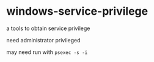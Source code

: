 # windows-service-privilege

a tools to obtain service privilege

need administrator privileged

may need run with `psexec -s -i`
